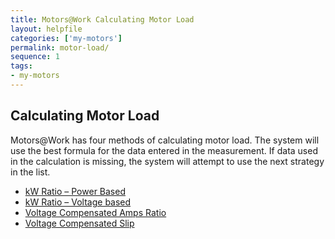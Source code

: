 ```yaml
---
title: Motors@Work Calculating Motor Load
layout: helpfile
categories: ['my-motors']
permalink: motor-load/
sequence: 1
tags:
- my-motors
---
```

## Calculating Motor Load

Motors@Work has four methods of calculating motor load.  The system will use the best
formula for the data entered in the measurement.  If data used in the calculation is
missing, the system will attempt to use the next strategy in the list.
* [kW Ratio – Power Based](/kw-ratio-power-based)
* [kW Ratio – Voltage based](/kw-ratio-voltage-based)
* [Voltage Compensated Amps Ratio](/voltage-compensated-amps-ratio)
* [Voltage Compensated Slip](/voltage-compensated-slip)

